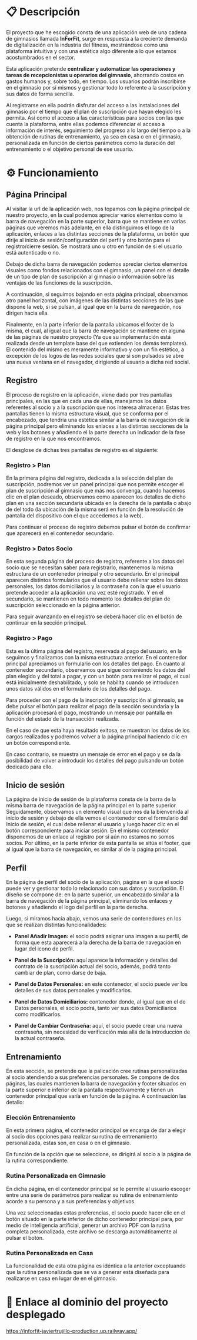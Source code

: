 # 📋 Descripción

El proyecto que he escogido consta de una aplicación web de una cadena de gimnasios llamada **InForFit**, surge en respuesta a la creciente demanda de digitalización en la industria del fitness, mostrándose como una plataforma intuitiva y con una estética algo diferente a lo que estamos acostumbrados en el sector.

Esta aplicación pretende **centralizar y automatizar las operaciones y tareas de recepcionistas u operarios del gimnasio**, ahorrando costos en gastos humanos y, sobre todo, en tiempo. Los usuarios podrán inscribirse en el gimnasio por sí mismos y gestionar todo lo referente a la suscripción y sus datos de forma sencilla.

Al registrarse en ella podrán disfrutar del acceso a las instalaciones del gimnasio por el tiempo que el plan de suscripción que hayan elegido les permita. Así como el acceso a las características para socios con las que cuenta la plataforma, entre ellas podemos diferenciar el acceso a información de interés, seguimiento del progreso a lo largo del tiempo o a la obtención de rutinas de entrenamiento, ya sea en casa o en el gimnasio, personalizada en función de ciertos parámetros como la duración del entrenamiento o el objetivo personal de ese usuario.

# ⚙️ Funcionamiento

## Página Principal

Al visitar la url de la aplicación web, nos topamos con la página principal de nuestro proyecto, en la cual podemos apreciar varios elementos como la barra de navegación en la parte superior, barra que se mantiene en varias páginas que veremos más adelante, en ella distinguimos el logo de la aplicación, enlaces a las distintas secciones de la plataforma, un botón que dirije al inicio de sesión/configuración del perfil y otro botón para el registro/cierre sesión. Se mostrará uno u otro en función de si el usuario está autenticado o no. 

Debajo de dicha barra de navegación podemos apreciar ciertos elementos visuales como fondos relacionados con el gimnasio, un panel con el detalle de un tipo de plan de suscripción al gimnasio o información sobre las ventajas de las funciones de la suscripción.

A continuación, si seguimos bajando en esta página principal, observamos otro panel horizontal, con imágenes de las distintas secciones de las que dispone la web, si se pulsan, al igual que en la barra de navegación, nos dirigen hacia ella.

Finalmente, en la parte inferior de la pantalla ubicamos el footer de la misma, el cual, al igual que la barra de navegación se mantiene en alguna de las páginas de nuestro proyecto (Ya que su implementación está realizada desde un template base del que extienden los demás templates). El contenido del mismo es meramente informativo y con un fin estético, a excepción de los logos de las redes sociales que si son pulsados se abre una nueva ventana en el navegador, dirigiendo al usuario a dicha red social.

## Registro

El proceso de registro en la aplicación, viene dado por tres pantallas principales, en las que en cada una de ellas, manejamos los datos referentes al socio y a la suscripción que nos interesa almacenar. Estas tres pantallas tienen la misma estructura visual, que se conforma por el encabezado, que tendría una estética similar a la barra de navegación de la página principal pero eliminando los enlaces a las distintas secciones de la web y los botones y añadiendo el la parte derecha un indicador de la fase de registro en la que nos encontramos.

El desglose de dichas tres pantallas de registro es el siguiente:

### Registro > Plan

En la primera página del registro, dedicada a la selección del plan de suscripción, podremos ver un panel principal que nos permite escoger el plan de suscripción al gimnasio que más nos convenga, cuando hacemos clic en el plan deseado, observamos como aparecen los detalles de dicho plan en una sección secundaria ubicada en la derecha de la pantalla o abajo de del todo (la ubicación de la misma será en función de la resolución de pantalla del dispositivo con el que accedemos a la web).

Para continuar el proceso de registro debemos pulsar el botón de confirmar que aparecerá en el contenedor secundario.

### Registro > Datos Socio

En esta segunda página del proceso de registro, referente a los datos del socio que se necesitan saber para registrarlo, mantenemos la misma estructura de un contenedor principal y otro secundario. En el principal aparecen distintos formularios que el usuario debe rellenar sobre los datos personales, los datos domiciliarios y la contraseña con la que el usuario pretende acceder a la aplicación una vez esté registrado. Y en el secundario, se mantienen en todo momento los detalles del plan de suscripción seleccionado en la página anterior.

Para seguir avanzando en el registro se deberá hacer clic en el botón de continuar en la sección principal.

### Registro > Pago

Esta es la última página del registro, reservada al pago del usuario, en la seguimos y finalizamos con la misma estructura anterior. En el contenedor principal apreciamos un formulario con los detalles del pago. En cuanto al contenedor secundario, observamos que sigue conteniendo los datos del plan elegido y del total a pagar, y con un botón para realizar el pago, el cual está inicialmente deshabilitado, y solo se habilita cuando se introducen unos datos válidos en el formulario de los detalles del pago.

Para proceder con el pago de la inscripción y suscripción al gimnasio, se debe pulsar el botón para realizar el pago de la sección secundaria y la aplicación procesará el pago, mostrando un mensaje por pantalla en función del estado de la transacción realizada.

En el caso de que esta haya resultado exitosa, se muestran los datos de los cargos realizados y podremos volver a la página principal haciendo clic en un botón correspondiente.

En caso contrario, se muestra un mensaje de error en el pago y se da la posibilidad de volver a introducir los detalles del pago pulsando un botón dedicado para ello.

## Inicio de sesión

La página de inicio de sesión de la plataforma consta de la barra de la misma barra de navegación de la página principal en la parte superior. Seguidamente, observamos un elemento visual que nos da la bienvenida al inicio de sesión y debajo de ella vemos el contenedor con el formulario del Inicio de sesión, el cual debe rellenar el usuario y luego hacer clic en el botón correspondiente para iniciar sesión. En el mismo contenedor disponemos de un enlace al registro por si aún no estamos no somos socios. Por último, en la parte inferior de esta pantalla se sitúa el footer, que al igual que la barra de navegación, es similar al de la página principal.

## Perfil

En la página de perfil del socio de la aplicación, página en la que el socio puede ver y gestionar todo lo relacionado con sus datos y suscripción. El diseño se compone de: en la parte superior, un encabezado similar a la barra de navegación de la página principal, eliminando los enlaces y botones y añadiendo el logo del perfil en la parte derecha.

Luego, si miramos hacia abajo, vemos una serie de contenedores en los que se realizan distintas funcionalidades: 

- **Panel Añadir Imagen:** el socio podrá asignar una imagen a su perfil, de forma que esta aparecerá a la derecha de la barra de navegación en lugar del icono de perfil.

- **Panel de la Suscripción:** aquí aparece la información y detalles del contrato de la suscripción actual del socio, además, podrá tanto cambiar de plan, como darse de baja.

- **Panel de Datos Personales:** en este contenedor, el socio puede ver los detalles de sus datos personales y modificarlos.

- **Panel de Datos Domiciliarios:** contenedor donde, al igual que en el de Datos personales, el socio podrá, tanto ver sus datos Domiciliarios como modificarlos.

- **Panel de Cambiar Contraseña:** aquí, el socio puede crear una nueva contraseña, sin necesidad de verificación más allá de la introducción de la actual contraseña.

## Entrenamiento

En esta sección, se pretende que la palicación cree rutinas personalizadas al socio atendiendo a sus preferencias personales. Se compone de dos páginas, las cuales mantienen la barra de navegación y footer situados en la parte superior e inferior de la pantalla respectivamente y tienen un contenedor principal que varía en función de la página. A continuación las detallo:

### Elección Entrenamiento

En esta primera página, el contenedor principal se encarga de dar a elegir al socio dos opciones para realizar su rutina de entrenamiento personalizada, estas son, en casa o en el gimnasio.

En función de la opción que se seleccione, se dirigirá al socio a la página de la rutina correspondiente.

### Rutina Personalizada en Gimnasio

En dicha página, en el contenedor principal se le permite al usuario escoger entre una serie de parámetros para realizar su rutina de entrenamiento acorde a su persona y a sus preferencias y objetivos.

Una vez seleccionadas estas preferencias, el socio puede hacer clic en el botón situado en la parte inferior de dicho contenedor principal para, por medio de inteligencia artificial, generar un archivo PDF con la rutina completa personalizada, este archivo se descarga automáticamente al pulsar el botón.

### Rutina Personalizada en Casa

La funcionalidad de esta otra página es idéntica a la anterior exceptuando que la rutina personalizada que se va a generar está diseñada para realizarse en casa en lugar de en el gimnasio.

# 🚀 Enlace al dominio del proyecto desplegado

https://inforfit-javiertrujillo-production.up.railway.app/
